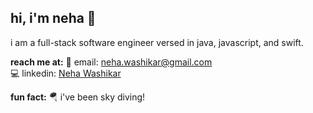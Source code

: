 ## hi, i'm neha 👋
i am a full-stack software engineer versed in java, javascript, and swift.

**reach me at:**
📧 email: neha.washikar@gmail.com   
💻 linkedin: [Neha Washikar](www.linkedin.com/in/nehawashikar/)

**fun fact:**
🪂 i've been sky diving!  

<!--
**nehawashikar/nehawashikar** is a ✨ _special_ ✨ repository because its `README.md` (this file) appears on your GitHub profile.

Here are some ideas to get you started:

- 🔭 I’m currently working on ...
- 🌱 I’m currently learning ...
- 👯 I’m looking to collaborate on ...
- 🤔 I’m looking for help with ...
- 💬 Ask me about ...
- 📫 How to reach me: Shoot me a message on LinkedIn: www.linkedin.com/in/nehawashikar/
- 😄 Pronouns: she/her/hers
- ⚡ Fun fact: I went skydiving this summer!
-->
